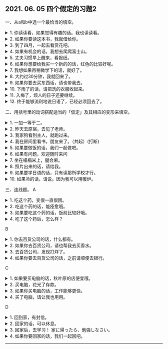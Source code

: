 ## 2021. 06. 05 四个假定的习题2
一、从a和b中选一个最恰当的填空。
<details>
<summary>
1. 你读读看，如果觉得有趣的话。我也读读看。</summary>

君が読んでみて面白ければ、僕も読んでみよう。
</details>

<details>
<summary>
2. 如果你要读这本书，我就借给你。</summary>

この本を読むなら、貸してあげます。
</details>

<details>
<summary>
3. 到了四月，一起去看赏花吧。</summary>

四月になったら、お花見に行きましょうね。
</details>

<details>
<summary>
4. 如果有机会的话，我想去爬爬富士山。</summary>

機会があれば、富士山に登ってみたい。
</details>

<details>
<summary>
5. 丈夫习惯早上醒来，看报纸。</summary>

主人は朝起きると、新聞を読む。
</details>

<details>
<summary>
6. 如果你想要给我买一个新的的话，红色的比较好呢。</summary>

もし新しいのを買ってくれるなら、赤いのがいいなあ。
</details>

<details>
<summary>
7. 我想如果再稍微学下的话，就好了。</summary>

もう少し勉強すれば、よかったと思います。
</details>

<details>
<summary>
8. 大约过30分钟，我就回来了。</summary>

三十分ほどたつと、帰ってきました。
</details>

<details>
<summary>
9. 如果你要去买东西话，请也带我去。</summary>

買い物に行くなら、私も連れて行ってください。
</details>

<details>
<summary>
10. 下雨了的话，请把洗的衣服收起来。</summary>

雨が降り出したら、洗濯物を入れてください。
</details>

<details>
<summary>
11. 入梅了，烦人的日子还要继续。</summary>

梅雨に入ると、うっとうしい日が続く。
</details>

<details>
<summary>
12. 终于能够流利地说日语了，已经必须回去了。</summary>

やっと日本語が自由に話せるようになったら、もう帰らなければならない。
</details>

二、用括号里的动词搭配适当的「仮定」及其相应的变形来填空。
<details>
<summary>
1. 一加一等于二。</summary>

一に一を足すと、二だ。
一に一を足したら、二だ。
一に一を足せば、二だ。
</details>

<details>
<summary>
2. 昨天去原宿，去见了老师。</summary>

きのう原宿へ行くと、先生に会った。
きのう原宿へ行ったら、先生に会った。
</details>

<details>
<summary>
3. 我家狗看到主人，就跑过来。</summary>

うちの犬は主人を見ると、走ってくる。
うちの犬は主人を見たら、走ってくる。
</details>

<details>
<summary>
4. 我在房间里看书，朋友来了。（共起）(打断)</summary>

部屋で本を読むと、友達が来た。
部屋で本を読んていたら、友達が来た。
</details>

<details>
<summary>
5. 如果要做饭的话，我们一起做吧。</summary>

食事をするなら、一緒にしましょう。
</details>

<details>
<summary>
6. 如果有问题，欢迎随时来问</summary>

質問があれば、いつでも聞きにいらっしゃい。
質問があったら、いつでも聞きにいらっしゃい。
質問があるなら、いつでも聞きにいらっしゃい。
</details>

<details>
<summary>
7. 坐在榻榻米上，腿会麻。</summary>

畳の上に座ると、足がしびれる。
畳の上に座れば、足がしびれる。
畳の上に座ったら、足がしびれる。
</details>

<details>
<summary>
8. 照片出来的话，请给我。</summary>

写真ができれば、送ってください。
写真ができたら、送ってください。
写真ができるなら、送ってください。
</details>

<details>
<summary>
9. 如果要学日语的话，只有读那所学校才行。</summary>

日本語を習うなら、あの学校に入るといい。
</details>

<details>
<summary>
10. 如果冷的话，请说。因为我可以用暖炉。</summary>

寒ければ言ってくださいね。ストーブをつけますから。
寒くたら言ってくださいね。ストーブをつけますから。
寒いと言ってくださいね。ストーブをつけますから。
</details>

三、连线题。
A
<details>
<summary>
1. 吃这个药，变很一直很困。</summary>

この薬を飲むと、いつも眠くなります。
</details>

<details>
<summary>
2. 吃这个药的话，能痊愈哦。</summary>

この薬を飲めば、治るでしょう。
</details>

<details>
<summary>
3. 如果要吃这个药的话，饭前比较好哦。</summary>

この薬を飲むなら、食前にいいですよ。
</details>

<details>
<summary>
4. 吃了这个药后，怎么样？</summary>

この薬を飲んだら、どうですか。
</details>

B
<details>
<summary>
1. 你去百货公司的话，什么都有。</summary>

デパートへ行けば、何でもあります。
</details>

<details>
<summary>
2. 如果你去百货公司，请也帮我去买香水。</summary>

デパートへ行ったら、香水も買ってきてください。
</details>

<details>
<summary>
3. 去百货公司，发现打烊了。</summary>

デパートへ行くと、休みでした。
</details>

<details>
<summary>
4. 如果你要去百货公司的话，之前请顺便去银行。</summary>

デパートへ行くのなら、その前に銀行に寄ってください。
</details>

C
<details>
<summary>
1. 如果要买电脑的话，秋叶原的店便宜哦。</summary>

パソコンを買うなら、秋葉原の店が安いですよ。
</details>

<details>
<summary>
2. 买电脑，花光了存款。</summary>

パソコンを買うと、貯金がなくなってしまった。
</details>

<details>
<summary>
3. 如果你买电脑的话，工作能够更快。</summary>

パソコンを買えば、仕事が早くできる。
</details>

<details>
<summary>
4. 买了电脑，请让我也用用。</summary>

パソコンを買ったら、私にも使わせてください。
</details>

D
<details>
<summary>
1. 回到家，有封信。</summary>

家に帰ると、手紙が来ていました。
</details>

<details>
<summary>
2. 回家的话，可以休息。</summary>

家に帰れば、休めます。
</details>

<details>
<summary>
3. 回家后，去学习！
家に帰ったら、勉強しなさい。
</details>

<details>
<summary>
4. 如果你要回家的话，我们一起回吧。</summary>

家に帰るのなら、一緒に帰りましょう。
</details>

---
